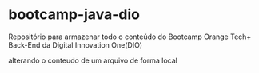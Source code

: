 # bootcamp-java-dio
Repositório para armazenar todo o conteúdo do Bootcamp Orange Tech+ Back-End da Digital Innovation One(DIO)

alterando o conteudo de um arquivo de forma local
